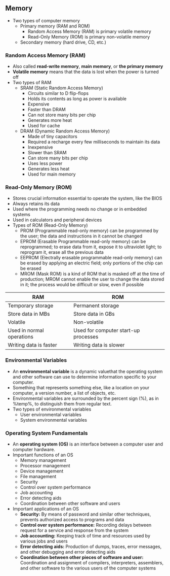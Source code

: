 ## Memory

* Two types of computer memory
  * Primary memory (RAM and ROM)
    * Random Access Memory (RAM) is primary volatile memory
    * Read-Only Memory (ROM) is primary non-volatile memory
  * Secondary memory (hard drive, CD, etc.)

### Random Access Memory (RAM)

* Also called **read-write memory**, **main memory**, or **the primary memory**
* **Volatile memory** means that the data is lost when the power is turned off
* Two types of RAM
  * SRAM (Static Random Access Memory)
    * Circuits similar to D flip-flops
    * Holds its contents as long as power is available
    * Expensive
    * Faster than DRAM
    * Can not store many bits per chip
    * Generates more heat
    * Used for cache
  * DRAM (Dynamic Random Access Memory)
    * Made of tiny capacitors
    * Required a recharge every few milliseconds to maintain its data
    * Inexpensive
    * Slower than SRAM
    * Can store many bits per chip
    * Uses less power
    * Generates less heat
    * Used for main memory

### Read-Only Memory (ROM)

* Stores crucial information essential to operate the system, like the BIOS
* Always retains its data
* Used where the programming needs no change or in embedded systems
* Used in calculators and peripheral devices
* Types of ROM (Read-Only Memory)
  * PROM (Programmable read-only memory) can be programmed by the user; the data and instructions in it cannot be changed
  * EPROM (Erasable Programmable read-only memory) can be reprogrammed; to erase data from it, expose it to ultraviolet light; to reprogram it, erase all the previous data
  * EEPROM (Electrally erasable programmable read-only memory) can be erased by applying an electric field; only portions of the chip can be erased
  * MROM (Mask ROM) is a kind of ROM that is masked off at the time of production; MROM cannot enable the user to change the data stored in it; the process would be difficult or slow, even if possible
  
| RAM                       | ROM                                  |
|---------------------------|--------------------------------------|
| Temporary storage         | Permanent storage                    |
| Store data in MBs         | Store data in GBs                    |
| Volatile                  | Non-volatile                         |
| Used in normal operations | Used for computer start-up processes |
| Writing data is faster    | Writing data is slower               |

### Environmental Variables

* An **environmental variable** is a dynamic valuethat the operating system and other software can use to determine information specific to your computer.
* Something that represents something else, like a location on your computer, a version number, a list of objects, etc.
* Environmental variables are surrounded by the percent sign (%), as in %temp%, to distinguish them from regular text.
* Two types of environmental variables
  * User environmental variables
  * System environmental variables

### Operating System Fundamentals

* An **operating system (OS)** is an interface between a computer user and computer hardware.
* Important functions of an OS
  * Memory management
  * Processor management
  * Device management
  * File management
  * Security
  * Control over system performance
  * Job accounting
  * Error detecting aids
  * Coordination between other software and users
* Important applications of an OS
  * **Security:** By means of password and similar other techniques, prevents authorized access to programs and data
  * **Control over system performance:** Recording delays between request for a service and response from the system
  * **Job accounting:** Keeping track of time and resources used by various jobs and users
  * **Error detecting aids:** Production of dumps, traces, error messages, and other debugging and error detecting aids
  * **Coordination between other pieces of software and user:** Coordination and assignment of compilers, interpreters, assemblers, and other software to the various users of the computer systems